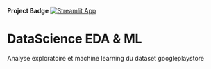 **Project Badge**
[![Streamlit App](https://static.streamlit.io/badges/streamlit_badge_black_white.svg)](https://share.streamlit.io/aziguy/datascienceeda/main.py)

# DataScience EDA & ML
Analyse exploratoire et machine learning du dataset googleplaystore
